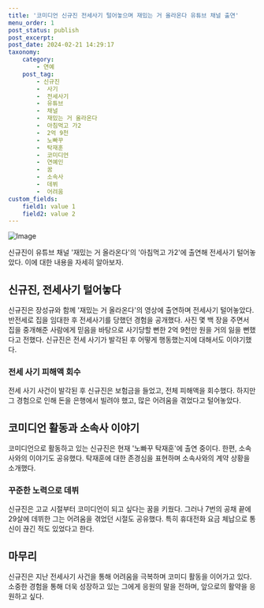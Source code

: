 ```yaml
---
title: '코미디언 신규진 전세사기 털어놓으며 재밌는 거 올라온다 유튜브 채널 출연'
menu_order: 1
post_status: publish
post_excerpt: 
post_date: 2024-02-21 14:29:17
taxonomy:
    category:
        - 연예
    post_tag:
        - 신규진
        -  사기
        -  전세사기
        -  유튜브
        -  채널
        -  재밌는 거 올라온다
        -  아침먹고 가2
        -  2억 9천
        -  노빠꾸
        -  탁재훈
        -  코미디언
        -  연예인
        -  꿈
        -  소속사
        -  데뷔
        -  어려움
custom_fields:
    field1: value 1
    field2: value 2
---
```


![Image](https://ssl.pstatic.net/mimgnews/image/108/2024/02/21/0003216137_001_20240221075101211.jpg?type=w540)

신규진이 유튜브 채널 '재밌는 거 올라온다'의 '아침먹고 가2'에 출연해 전세사기 털어놓았다. 이에 대한 내용을 자세히 알아보자.
## 신규진, 전세사기 털어놓다
신규진은 장성규와 함께 '재밌는 거 올라온다'의 영상에 출연하며 전세사기 털어놓았다. 반전세로 집을 임대한 후 전세사기를 당했던 경험을 공개했다. 사진 몇 백 장을 주면서 집을 중개해준 사람에게 믿음을 바탕으로 사기당할 뻔한 2억 9천만 원을 거의 잃을 뻔했다고 전했다. 신규진은 전세 사기가 발각된 후 어떻게 행동했는지에 대해서도 이야기했다.
### 전세 사기 피해액 회수
전세 사기 사건이 발각된 후 신규진은 보험금을 들었고, 전체 피해액을 회수했다. 하지만 그 경험으로 인해 돈을 은행에서 빌려야 했고, 많은 어려움을 겪었다고 털어놓았다.
## 코미디언 활동과 소속사 이야기
코미디언으로 활동하고 있는 신규진은 현재 '노빠꾸 탁재훈'에 출연 중이다. 한편, 소속사와의 이야기도 공유했다. 탁재훈에 대한 존경심을 표현하며 소속사와의 계약 상황을 소개했다.
### 꾸준한 노력으로 데뷔
신규진은 고교 시절부터 코미디언이 되고 싶다는 꿈을 키웠다. 그러나 7번의 공채 끝에 29살에 데뷔한 그는 어려움을 겪었던 시절도 공유했다. 특히 휴대전화 요금 체납으로 통신이 끊긴 적도 있었다고 한다.
## 마무리
신규진은 지난 전세사기 사건을 통해 어려움을 극복하며 코미디 활동을 이어가고 있다. 소중한 경험을 통해 더욱 성장하고 있는 그에게 응원의 말을 전하며, 앞으로의 활약을 응원하고 싶다.
